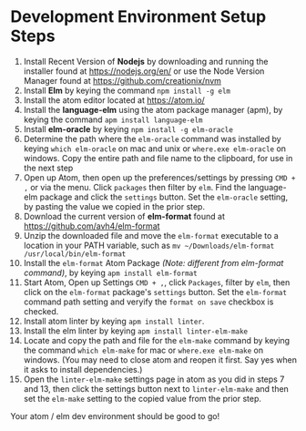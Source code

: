 # Development Environment Setup Steps

1. Install Recent Version of **Nodejs** by downloading and running the installer found at https://nodejs.org/en/ or use the Node Version Manager found at https://github.com/creationix/nvm
2. Install **Elm** by keying the command `npm install -g elm`
3. Install the atom editor located at https://atom.io/
4. Install the **language-elm** using the atom package manager (apm), by keying the command `apm install language-elm`
5. Install **elm-oracle** by keying `npm install -g elm-oracle`
6. Determine the path where the `elm-oracle` command was installed by keying `which elm-oracle` on mac and unix or `where.exe elm-oracle` on windows.  Copy the entire path and file name to the clipboard, for use in the next step
7. Open up Atom, then open up the preferences/settings by pressing `CMD + ,` or via the menu. Click `packages` then filter by `elm`. Find the language-elm package and click the `settings` button. Set the `elm-oracle` setting, by pasting the value we copied in the prior step.
10. Download the current version of **elm-format** found at https://github.com/avh4/elm-format
11. Unzip the downloaded file and move the `elm-format` executable to a location in your PATH variable, such as `mv ~/Downloads/elm-format /usr/local/bin/elm-format`
12. Install the `elm-format` Atom Package *(Note: different from elm-format command)*, by keying `apm install elm-format`
13. Start Atom, Open up Settings `CMD + ,`, click `Packages`, filter by `elm`, then click on the `elm-format` package's `settings` button. Set the `elm-format` command path setting and veryify the `format on save` checkbox is checked.
14. Install atom linter by keying `apm install linter`. 
15. Install the elm linter by keying `apm install linter-elm-make`
16. Locate and copy the path and file for the `elm-make` command by keying the command `which elm-make` for mac or `where.exe elm-make` on windows. (You may need to close atom and reopen it first. Say yes when it asks to install dependencies.)
17. Open the `linter-elm-make` settings page in atom as you did in steps 7 and 13, then click the settings button next to `linter-elm-make` and then set the `elm-make` setting to the copied value from the prior step.

Your atom / elm dev environment should be good to go!
